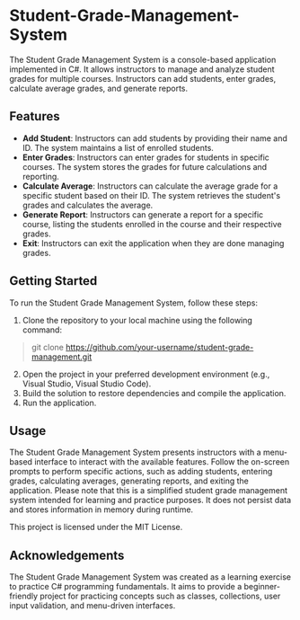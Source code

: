 # Student-Grade-Management-System
The Student Grade Management System is a console-based application implemented in C#. It allows instructors to manage and analyze student grades for multiple courses. Instructors can add students, enter grades, calculate average grades, and generate reports.

## Features
- __Add Student__: Instructors can add students by providing their name and ID. The system maintains a list of enrolled students.
- __Enter Grades__: Instructors can enter grades for students in specific courses. The system stores the grades for future calculations and reporting.
- __Calculate Average__: Instructors can calculate the average grade for a specific student based on their ID. The system retrieves the student's grades and calculates the average.
- __Generate Report__: Instructors can generate a report for a specific course, listing the students enrolled in the course and their respective grades.
- __Exit__: Instructors can exit the application when they are done managing grades.

## Getting Started
To run the Student Grade Management System, follow these steps:

1. Clone the repository to your local machine using the following command:
> git clone https://github.com/your-username/student-grade-management.git

2. Open the project in your preferred development environment (e.g., Visual Studio, Visual Studio Code).
3. Build the solution to restore dependencies and compile the application.
4. Run the application.

## Usage
The Student Grade Management System presents instructors with a menu-based interface to interact with the available features. Follow the on-screen prompts to perform specific actions, such as adding students, entering grades, calculating averages, generating reports, and exiting the application.
Please note that this is a simplified student grade management system intended for learning and practice purposes. It does not persist data and stores information in memory during runtime.

This project is licensed under the MIT License.

## Acknowledgements
The Student Grade Management System was created as a learning exercise to practice C# programming fundamentals. It aims to provide a beginner-friendly project for practicing concepts such as classes, collections, user input validation, and menu-driven interfaces.
